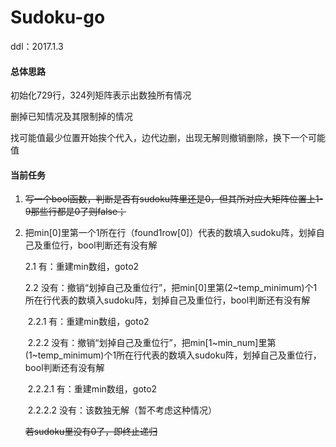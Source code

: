 # Sudoku-go

ddl：2017.1.3



#### 总体思路

初始化729行，324列矩阵表示出数独所有情况

删掉已知情况及其限制掉的情况

找可能值最少位置开始挨个代入，边代边删，出现无解则撤销删除，换下一个可能值



#### 当前任务

1. ~~写一个bool函数，判断是否有sudoku阵里还是0，但其所对应大矩阵位置上1-9那些行都是0了则false；~~

2. 把min[0]里第一个1所在行（found1row[0]）代表的数填入sudoku阵，划掉自己及重位行，bool判断还有没有解

   2.1 有：重建min数组，goto2

   2.2 没有：撤销“划掉自己及重位行”，把min[0]里第(2~temp_minimum)个1所在行代表的数填入sudoku阵，划掉自己及重位行，bool判断还有没有解

   ​	2.2.1 有：重建min数组，goto2

   ​	2.2.2 没有：撤销“划掉自己及重位行”，把min[1~min_num]里第(1~temp_minimum)个1所在行代表的数填入sudoku阵，划掉自己及重位行，bool判断还有没有解

   ​		2.2.2.1 有：重建min数组，goto2

   ​		2.2.2.2 没有：该数独无解（暂不考虑这种情况）

   ~~若sudoku里没有0了，即终止递归~~